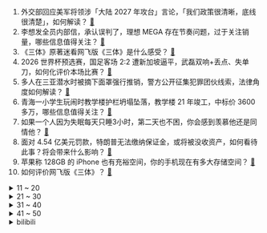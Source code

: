 1. 外交部回应美军将领涉「大陆 2027 年攻台」言论，「我们政策很清晰，底线很清楚」，如何解读？ [:link:](https://www.zhihu.com/question/649500157)
2. 李想发全员内部信，承认误判了，理想 MEGA 存在节奏问题，过于关注销量，哪些信息值得关注？ [:link:](https://www.zhihu.com/question/649506461)
3. 《三体》原著迷看网飞版《三体》是什么感受？ [:link:](https://www.zhihu.com/question/649493530)
4. 2026 世界杯预选赛，国足客场 2:2 遭新加坡逼平，武磊双响+丢点、失单刀，如何化评价本场比赛？ [:link:](https://www.zhihu.com/question/649537476)
5. 多人在三亚潜水时被摘下面罩强行推销，警方公开征集犯罪团伙线索，法律角度如何解读？ [:link:](https://www.zhihu.com/question/649511021)
6. 青海一小学生玩闹时教学楼护栏坍塌坠落，教学楼 21 年竣工，中标价 3600 多万，哪些信息值得关注？ [:link:](https://www.zhihu.com/question/649311843)
7. 如果一个人因为失眠每天只睡3小时，第二天也不困，你会感到羡慕他还是同情他？ [:link:](https://www.zhihu.com/question/649479621)
8. 面对 4.54 亿美元罚款，特朗普无法缴纳保证金，或将被没收资产，如何看待此事？将会带来什么影响？ [:link:](https://www.zhihu.com/question/649448439)
9. 苹果称 128GB 的 iPhone 也有充裕空间，你的手机现在有多大存储空间？ [:link:](https://www.zhihu.com/question/649205881)
10. 如何评价网飞版《三体》？ [:link:](https://www.zhihu.com/question/649493380)
<details>
<summary>11 ~ 20</summary>

11. 如何评价董宇辉采访海尔创始人张瑞敏? [:link:](https://www.zhihu.com/question/649262486)
12. 慢跑 5 公里用了 45 分钟，是不是没有效果啊？ [:link:](https://www.zhihu.com/question/649355783)
13. 小米汽车 SU7 被质疑空间小，卢伟冰发视频回应，消费者对该款汽车有何评价？ [:link:](https://www.zhihu.com/question/649183912)
14. 熊猫不走创始人杨振华否认失联传闻，正在寻求解决方案，公司为何会走到这步？还有翻盘的机会吗？ [:link:](https://www.zhihu.com/question/649358301)
15. 如何评价《一人之下》漫画 664（705）话？ [:link:](https://www.zhihu.com/question/649572597)
16. 网传温州某地下陵园数万骨灰格位叠放，每个格位 4 到 6 万，如何看待这一新型殡葬方式？ [:link:](https://www.zhihu.com/question/649355145)
17. 村上有春树，下联怎么对？ [:link:](https://www.zhihu.com/question/434124225)
18. 2024 LPL 春季赛乐言回归，iG 2:0 终结 BLG 不败金身，如何评价这场比赛？ [:link:](https://www.zhihu.com/question/645088059)
19. 分享一句你摘抄过的好句子？ [:link:](https://www.zhihu.com/question/649442261)
20. 研究发现「『 16+8 』饮食可能增加心脏病风险」，健康减重应注意哪些？哪些方法才最有效？ [:link:](https://www.zhihu.com/question/649303434)
</details>
<details>
<summary>21 ~ 30</summary>

21. 江西高速回应禁止特斯拉上高速「临时性要求，目前已可以正常通行」，原因为何？哪些信息值得关注？ [:link:](https://www.zhihu.com/question/649460699)
22. 成都 2024 年中考政策出炉，学生在校期间存在校园欺凌等行为的，在录取中最后投档，如何看待这一政策？ [:link:](https://www.zhihu.com/question/649459107)
23. 原阿里巴巴集团董事会主席兼首席执行官张勇加入晨壹基金，哪些信息值得关注？ [:link:](https://www.zhihu.com/question/649462473)
24. 鲜芋仙一门店被曝后厨卫生问题，总部致歉：「涉事门店已关门整顿，全国门店启动自查」，你还会吃鲜芋仙吗？ [:link:](https://www.zhihu.com/question/649517103)
25. 有哪些一眼惊艳的八字古诗词？ [:link:](https://www.zhihu.com/question/648954282)
26. 当能量低的时候怎么办？ [:link:](https://www.zhihu.com/question/644834544)
27. 中国首次向全球开放10个核科研设施，如何看待此事？你最关注哪个设施？ [:link:](https://www.zhihu.com/question/649316857)
28. 如何安全健康、不反弹地把体重减下去？ [:link:](https://www.zhihu.com/question/647590571)
29. 你觉得，工作让你得到了什么? [:link:](https://www.zhihu.com/question/646160507)
30. 2024 LPL 春季赛LNG 2:0 AL，如何评价这场比赛？ [:link:](https://www.zhihu.com/question/649357836)
</details>
<details>
<summary>31 ~ 40</summary>

31. 作为家长，如何帮助「被霸凌者」走出心理阴影？ [:link:](https://www.zhihu.com/question/649090950)
32. 读研选导师，你听到的最有用的建议是什么？ [:link:](https://www.zhihu.com/question/648224278)
33. 减肥，跳绳好？还是跑步好？ [:link:](https://www.zhihu.com/question/647277007)
34. 睡觉打呼噜有哪些危害？如何治疗打呼噜？ [:link:](https://www.zhihu.com/question/649455035)
35. 天水麻辣烫火了，金融监管总局甘肃监管局鼓励险企推出「麻辣保」，文旅热潮中金融能如何作为？需要注意什么？ [:link:](https://www.zhihu.com/question/649568346)
36. 俄罗斯中央选举委员会正式宣布普京赢得总统选举，哪些信息值得关注？ [:link:](https://www.zhihu.com/question/649516960)
37. 古驰销量大跌，一季度下降近 20%，母公司股价闪崩，此前刚刚涨价，有热门款涨超千元，哪些信息值得关注？ [:link:](https://www.zhihu.com/question/649438164)
38. 成都一外卖螺蛳粉店被曝加增臭剂，多家品牌回应，如何看待此事？螺蛳粉「臭」味儿是从哪里来的？ [:link:](https://www.zhihu.com/question/649455931)
39. 「自动续费」新规 7 月起施行，经营者应当以显著方式提请消费者注意相关事宜，此举将带来哪些影响？ [:link:](https://www.zhihu.com/question/649493562)
40. 苹果上海新店开业，全球规模第二大，有人带着被子通宵排队，免费礼品被炒到 399 元，如何看待此事？ [:link:](https://www.zhihu.com/question/649556871)
</details>
<details>
<summary>41 ~ 50</summary>

41. 背靠上汽集团的飞凡汽车传出裁员风波，智驾开发团队预计被裁员 70％以上，如何看待此事？ [:link:](https://www.zhihu.com/question/649458752)
42. 马斯克脑机接口公司 Neuralink ，公布实验最新进展「患者能用意念下棋」，如何看待此事？ [:link:](https://www.zhihu.com/question/649459772)
43. 中国央行称「降准」仍有空间，释放了哪些信号？ [:link:](https://www.zhihu.com/question/649454774)
44. 女子在一公厕废纸篓里救出被弃男婴，已送往医院救治，弃婴者将受到什么惩罚？ [:link:](https://www.zhihu.com/question/649450406)
45. 游客三亚潜水时被摘下面罩推销拍照，每人 300 元，已有多人受害，警方公开征集犯罪线索，如何看待此事？ [:link:](https://www.zhihu.com/question/649550194)
46. 被「霸凌」却不敢反抗，我产生了「自厌」的情绪，如何做心理调适？ [:link:](https://www.zhihu.com/question/649090894)
47. 媒体报道「科学家宣布成功切除细胞中的艾滋病毒」，这意味着什么？艾滋病可以被治愈了吗？ [:link:](https://www.zhihu.com/question/649452127)
48. 现货黄金再创历史新高，一度涨破 2200 美元关口，国内黄金消费热度高涨，哪些信息值得关注？ [:link:](https://www.zhihu.com/question/649443165)
49. 汪小菲再回应大 S 控诉，反指被大 S 用刀、高尔夫球杆、红酒瓶打，如何从法律角度看待此事？ [:link:](https://www.zhihu.com/question/649371826)
50. 流川枫明明经常给三井传球，为什么山王觉醒点在“会传球”上？ [:link:](https://www.zhihu.com/question/649420338)
</details><details>
<summary>bilibili</summary>

</details>